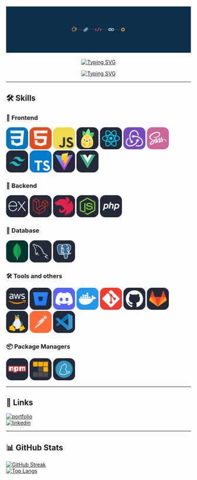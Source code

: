 <p align="center">
  <img src="./assets/img/banner.jpg" alt="Luis Trinidad Banner" />
</p>

<div align="center">

[![Typing SVG](https://readme-typing-svg.demolab.com?font=Fira+Code&size=21&letterSpacing=2px&duration=3000&pause=&color=F7F7F7&multiline=true&repeat=false&width=435&lines=Luis+de+Jesus+Trinidad+Garcia)](https://git.io/typing-svg)

[![Typing SVG](https://readme-typing-svg.demolab.com?font=Fira+Code&weight=400&size=21&letterSpacing=2px&pause=1000&color=F72C2C&multiline=true&width=435&height=95&lines=Full-Stack+Web+Developer;I+build+clean+and+intuitive+web+apps;Clean+code+is+my+priority)](https://git.io/typing-svg)

</div>

---

## 🛠️ Skills

### 🚀 Frontend
<p>
  <img src="./assets/CSS.svg" height="60" alt="CSS" />
  <img src="./assets/HTML.svg" height="60" alt="HTML" />
  <img src="./assets/JavaScript.svg" height="60" alt="JavaScript" />
  <img src="./assets/Pinia-Dark.svg" height="60" alt="Pinia" />
  <img src="./assets/React-Dark.svg" height="60" alt="React" />
  <img src="./assets/Redux.svg" height="60" alt="Redux" />
  <img src="./assets/Sass.svg" height="60" alt="Sass" />
  <img src="./assets/TailwindCSS-Dark.svg" height="60" alt="Tailwind CSS" />
  <img src="./assets/TypeScript.svg" height="60" alt="TypeScript" />
  <img src="./assets/Vite-Dark.svg" height="60" alt="Vite" />
  <img src="./assets/VueJS-Dark.svg" height="60" alt="Vue" />
</p>

### 🧰 Backend
<p>
  <img src="./assets/ExpressJS-Dark.svg" height="60" alt="Express.js" />
  <img src="./assets/Laravel-Dark.svg" height="60" alt="Laravel" />
  <img src="./assets/NestJS-Dark.svg" height="60" alt="NestJS" />
  <img src="./assets/NodeJS-Dark.svg" height="60" alt="Node.js" />
  <img src="./assets/PHP-Dark.svg" height="60" alt="PHP" />
</p>

### 💾 Database
<p>
  <img src="./assets/MongoDB.svg" height="60" alt="MongoDB" />
  <img src="./assets/MySQL-Dark.svg" height="60" alt="MySQL" />
  <img src="./assets/PostgreSQL-Dark.svg" height="60" alt="PostgreSQL" />
</p>

### 🛠️ Tools and others
<p>
  <img src="./assets/AWS-Dark.svg" height="60" alt="AWS" />
  <img src="./assets/BitBucket-Dark.svg" height="60" alt="BitBucket" />
  <img src="./assets/Discord.svg" height="60" alt="Discord" />
  <img src="./assets/Docker.svg" height="60" alt="Docker" />
  <img src="./assets/Git.svg" height="60" alt="Git" />
  <img src="./assets/Github-Dark.svg" height="60" alt="GitHub" />
  <img src="./assets/GitLab-Dark.svg" height="60" alt="GitLab" />
  <img src="./assets/Linux-Dark.svg" height="60" alt="Linux" />
  <img src="./assets/Postman.svg" height="60" alt="Postman" />
  <img src="./assets/VSCode-Dark.svg" height="60" alt="VS Code" />
</p>

### 📦 Package Managers
<p>
  <img src="./assets/Npm-Dark.svg" height="60" alt="npm" />
  <img src="./assets/Pnpm-Dark.svg" height="60" alt="pnpm" />
  <img src="./assets/Yarn-Dark.svg" height="60" alt="yarn" />
</p>

---

## 🔗 Links
[![portfolio](https://img.shields.io/badge/my_portfolio-000?style=for-the-badge&logo=ko-fi&logoColor=white)](/)  
[![linkedin](https://img.shields.io/badge/linkedin-0A66C2?style=for-the-badge&logo=linkedin&logoColor=white)](https://www.linkedin.com/in/luis-de-jes%C3%BAs-trinidad-garcia-1237a2299/)

---

## 📊 GitHub Stats
[![GitHub Streak](https://streak-stats.demolab.com?user=Luis-Trinidad&theme=monokai&short_numbers=true&card_width=846)](https://git.io/streak-stats)  
[![Top Langs](https://github-readme-stats.vercel.app/api/top-langs/?username=Luis-Trinidad&layout=compact&text_color=daf7dc&bg_color=151515&hide=css,html,php)](https://github.com/anuraghazra/github-readme-stats)
